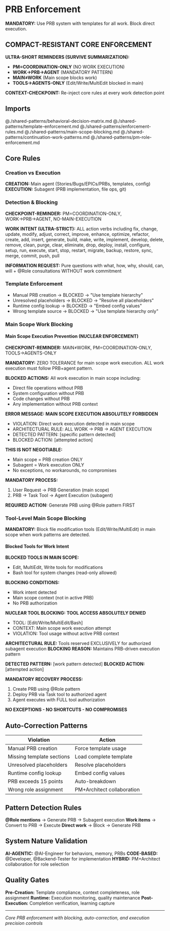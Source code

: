 # PRB Enforcement

**MANDATORY:** Use PRB system with templates for all work. Block direct execution.

## COMPACT-RESISTANT CORE ENFORCEMENT

**ULTRA-SHORT REMINDERS (SURVIVE SUMMARIZATION):**
- **PM=COORDINATION-ONLY** (NO WORK EXECUTION)
- **WORK→PRB→AGENT** (MANDATORY PATTERN)
- **MAIN≠WORK** (Main scope blocks work)
- **TOOLS→AGENTS-ONLY** (Edit/Write/MultiEdit blocked in main)

**CONTEXT-CHECKPOINT:** Re-inject core rules at every work detection point

## Imports
@./shared-patterns/behavioral-decision-matrix.md
@./shared-patterns/template-enforcement.md
@./shared-patterns/enforcement-rules.md
@./shared-patterns/main-scope-blocking.md
@./shared-patterns/continuation-work-patterns.md
@./shared-patterns/pm-role-enforcement.md

## Core Rules

### Creation vs Execution
**CREATION:** Main agent (Stories/Bugs/EPICs/PRBs, templates, config)
**EXECUTION:** Subagent (PRB implementation, file ops, git)

### Detection & Blocking

**CHECKPOINT-REMINDER:** PM=COORDINATION-ONLY, WORK→PRB→AGENT, NO-MAIN-EXECUTION

**WORK INTENT (ULTRA-STRICT):** ALL action verbs including fix, change, update, modify, adjust, correct, improve, enhance, optimize, refactor, create, add, insert, generate, build, make, write, implement, develop, delete, remove, clean, purge, clear, eliminate, drop, deploy, install, configure, setup, run, execute, start, stop, restart, migrate, backup, restore, sync, merge, commit, push, pull

**INFORMATION REQUEST:** Pure questions with what, how, why, should, can, will + @Role consultations WITHOUT work commitment

### Template Enforcement
- Manual PRB creation → BLOCKED → "Use template hierarchy"
- Unresolved placeholders → BLOCKED → "Resolve all placeholders" 
- Runtime config lookup → BLOCKED → "Embed config values"
- Wrong template source → BLOCKED → "Use template hierarchy only"

### Main Scope Work Blocking

#### Main Scope Execution Prevention (NUCLEAR ENFORCEMENT)

**CHECKPOINT-REMINDER:** MAIN≠WORK, PM=COORDINATION-ONLY, TOOLS→AGENTS-ONLY

**MANDATORY:** ZERO TOLERANCE for main scope work execution. ALL work execution must follow PRB+agent pattern.

**BLOCKED ACTIONS:** All work execution in main scope including:
- Direct file operations without PRB
- System configuration without PRB
- Code changes without PRB
- Any implementation without PRB context

**ERROR MESSAGE:**
**MAIN SCOPE EXECUTION ABSOLUTELY FORBIDDEN**
- VIOLATION: Direct work execution detected in main scope
- ARCHITECTURAL RULE: ALL WORK → PRB → AGENT EXECUTION
- DETECTED PATTERN: [specific pattern detected]
- BLOCKED ACTION: [attempted action]

**THIS IS NOT NEGOTIABLE:**
- Main scope = PRB creation ONLY
- Subagent = Work execution ONLY
- No exceptions, no workarounds, no compromises

**MANDATORY PROCESS:**
1. User Request → PRB Generation (main scope)
2. PRB → Task Tool → Agent Execution (subagent)

**REQUIRED ACTION:** Generate PRB using @Role pattern FIRST

### Tool-Level Main Scope Blocking

**MANDATORY:** Block file modification tools (Edit/Write/MultiEdit) in main scope when work patterns are detected.

#### Blocked Tools for Work Intent
**BLOCKED TOOLS IN MAIN SCOPE:**
- Edit, MultiEdit, Write tools for modifications
- Bash tool for system changes (read-only allowed)

**BLOCKING CONDITIONS:**
- Work intent detected
- Main scope context (not in active PRB)
- No PRB authorization

**NUCLEAR TOOL BLOCKING:**
**TOOL ACCESS ABSOLUTELY DENIED**
- TOOL: [Edit/Write/MultiEdit/Bash]
- CONTEXT: Main scope work execution attempt
- VIOLATION: Tool usage without active PRB context

**ARCHITECTURAL RULE:** Tools reserved EXCLUSIVELY for authorized subagent execution
**BLOCKING REASON:** Maintains PRB-driven execution pattern

**DETECTED PATTERN:** [work pattern detected]
**BLOCKED ACTION:** [attempted action]

**MANDATORY RECOVERY PROCESS:**
1. Create PRB using @Role pattern
2. Deploy PRB via Task tool to authorized agent
3. Agent executes with FULL tool authorization

**NO EXCEPTIONS - NO SHORTCUTS - NO COMPROMISES**

## Auto-Correction Patterns

| Violation | Action |
|-----------|--------|
| Manual PRB creation | Force template usage |
| Missing template sections | Load complete template |
| Unresolved placeholders | Resolve placeholders |
| Runtime config lookup | Embed config values |
| PRB exceeds 15 points | Auto-breakdown |
| Wrong role assignment | PM+Architect collaboration |

## Pattern Detection Rules

**@Role mentions** → Generate PRB → Subagent execution
**Work items** → Convert to PRB → Execute
**Direct work** → Block → Generate PRB

## System Nature Validation

**AI-AGENTIC:** @AI-Engineer for behaviors, memory, PRBs
**CODE-BASED:** @Developer, @Backend-Tester for implementation
**HYBRID:** PM+Architect collaboration for role selection

## Quality Gates

**Pre-Creation:** Template compliance, context completeness, role assignment
**Runtime:** Execution monitoring, quality maintenance
**Post-Execution:** Completion verification, learning capture

---
*Core PRB enforcement with blocking, auto-correction, and execution precision controls*
